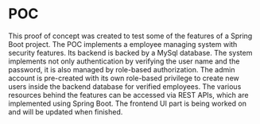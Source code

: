 # POC
This proof of concept was created to test some of the features of a Spring Boot project.
The POC implements a employee managing system with security features. Its backend is backed by a MySql database. The system implements not only authentication by verifying the user name and the password, it is also managed by role-based authorization. The admin account is pre-created with its own role-based privilege to create new users inside the backend database for verified employees. The various resources behind the features can be accessed via REST APIs, which are implemented using Spring Boot. The frontend UI part is being worked on and will be updated when finished.
